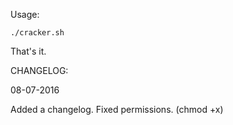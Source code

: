Usage:

`./cracker.sh`

That's it.

CHANGELOG:

08-07-2016

Added a changelog. Fixed permissions. (chmod +x)